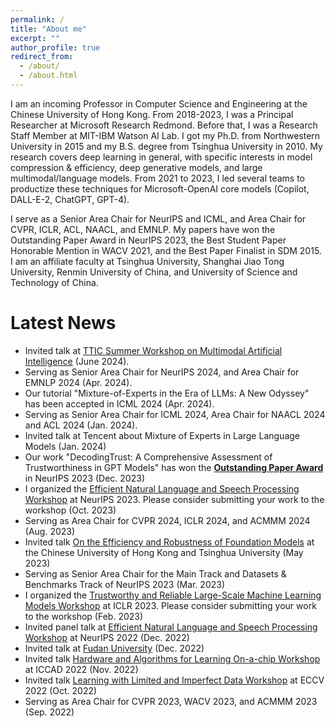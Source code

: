 ```yaml
---
permalink: /
title: "About me"
excerpt: ""
author_profile: true
redirect_from: 
  - /about/
  - /about.html
---
```


I am an incoming Professor in Computer Science and Engineering at the Chinese University of Hong Kong. From 2018-2023, I was a Principal Researcher at Microsoft Research Redmond. Before that, I was a Research Staff Member at MIT-IBM Watson AI Lab. I got my Ph.D. from Northwestern University in 2015 and my B.S. degree from Tsinghua University in 2010. My research covers deep learning in general, with specific interests in model compression & efficiency, deep generative models, and large multimodal/language models. From 2021 to 2023, I led several teams to productize these techniques for Microsoft-OpenAI core models (Copilot, DALL-E-2, ChatGPT, GPT-4). 

I serve as a Senior Area Chair for NeurIPS and ICML, and Area Chair for CVPR, ICLR, ACL, NAACL, and EMNLP. My papers have won the Outstanding Paper Award in NeurIPS 2023, the Best Student Paper Honorable Mention in WACV 2021, and the Best Paper Finalist in SDM 2015. I am an affiliate faculty at Tsinghua University, Shanghai Jiao Tong University, Renmin University of China, and University of Science and Technology of China.

Latest News
======
* Invited talk at [TTIC Summer Workshop on Multimodal Artificial Intelligence](https://sites.google.com/view/multimodal-ai-ttic-2024/home) (June 2024).
* Serving as Senior Area Chair for NeurIPS 2024, and Area Chair for EMNLP 2024 (Apr. 2024). 
* Our tutorial "Mixture-of-Experts in the Era of LLMs: A New Odyssey" has been accepted in ICML 2024 (Apr. 2024). 
* Serving as Senior Area Chair for ICML 2024, Area Chair for NAACL 2024 and ACL 2024 (Jan. 2024).
* Invited talk at Tencent about Mixture of Experts in Large Language Models (Jan. 2024)
* Our work "DecodingTrust: A Comprehensive Assessment of Trustworthiness in GPT Models" has won the [**Outstanding Paper Award**](https://blog.neurips.cc/2023/12/11/announcing-the-neurips-2023-paper-awards/) in NeurIPS 2023 (Dec. 2023) <br>
* I organized the [Efficient Natural Language and Speech Processing Workshop](https://neurips2023-enlsp.github.io/) at NeurIPS 2023. Please consider submitting your work to the workshop (Oct. 2023) <br>
* Serving as Area Chair for CVPR 2024, ICLR 2024, and ACMMM 2024 (Aug. 2023) <br>
* Invited talk [On the Efficiency and Robustness of Foundation Models](https://www.ie.cuhk.edu.hk/wp-content/uploads/main/documents/sem1023_Dr.%20CHENG%20Yu_20230509.pdf) at the Chinese University of Hong Kong and Tsinghua University (May 2023) <br>
* Serving as Senior Area Chair for the Main Track and Datasets & Benchmarks Track of NeurIPS 2023 (Mar. 2023) <br>
* I organized the [Trustworthy and Reliable Large-Scale Machine Learning Models Workshop](https://rtml-iclr2023.github.io/cfp.html) at ICLR 2023. Please consider submitting your work to the workshop (Feb. 2023) <br>
* Invited panel talk at [Efficient Natural Language and Speech Processing Workshop](https://neurips2022-enlsp.github.io/) at NeurIPS 2022 (Dec. 2022) <br>
* Invited talk at [Fudan University](https://mp.weixin.qq.com/s/OOIV_Byo6_3g8qLVtFEPpA) (Dec. 2022)<br>
* Invited talk [Hardware and Algorithms for Learning On-a-chip Workshop](https://sites.google.com/rice.edu/iccad-halo-2022/schedule?authuser=0) at ICCAD 2022 (Nov. 2022) <br>
* Invited talk [Learning with Limited and Imperfect Data Workshop](https://eccv2022.ecva.net/program/workshop-schedule/) at ECCV 2022 (Oct. 2022) <br>
* Serving as Area Chair for CVPR 2023, WACV 2023, and ACMMM 2023 (Sep. 2022) <br>
